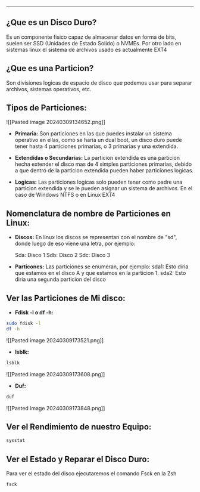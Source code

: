 
---
## ¿Que es un Disco Duro?
Es un componente fisico capaz de almacenar datos en forma de bits, suelen ser SSD (Unidades de Estado Solido) o NVMEs. Por otro lado en sistemas linux el sistema de archivos usado es actualmente EXT4

## ¿Que es una Particion?
Son divisiones logicas de espacio de disco que podemos usar para separar archivos, sistemas operativos, etc.

## Tipos de Particiones:

![[Pasted image 20240309134652.png]]
- **Primaria:**
	 Son particiones en las que puedes instalar un sistema operativo en ellas, como se haria un dual boot, un disco duro puede tener hasta 4 particiones primarias, o 3 primarias y una extendida. 
	 
- **Extendidas o Secundarias:**
	 La particion extendida es una particion hecha extender el disco mas de 4 simples particiones primarias, debido a que dentro de la particion  extendida pueden haber particiones logicas.
	 
- **Logicas:**
	 Las particiones logicas solo pueden tener como padre una particion extendida y se le pueden asignar un sistema de archivos. En el caso de Windows NTFS o en Linux EXT4
	 


## Nomenclatura de nombre de Particiones en Linux:

- **Discos:**
	 En linux los discos se representan con el nombre de "sd", donde luego de eso viene una letra, por ejemplo:
	 
	 Sda:    Disco 1
	 Sdb:    Disco 2
	 Sdc:    Disco 3 
	 
- **Particones:**
	 Las particiones se enumeran, por ejemplo:
	 sda1:     Esto diria que estamos en el disco A y que estamos en la particion 1.
	 sda2:     Esto diria una segunda particion del disco 


## Ver las Particiones de Mi disco:

- **Fdisk -l o df -h:**
```bash
sudo fdisk -l
df -h
```

![[Pasted image 20240309173521.png]]

- **lsblk:**
```bash
lsblk
```

![[Pasted image 20240309173608.png]]

- **Duf:**

```bash
duf
```

![[Pasted image 20240309173848.png]]

## Ver el Rendimiento de nuestro Equipo:

```bash
sysstat
```

## Ver el Estado y Reparar el Disco Duro:
Para ver el estado del disco ejecutaremos el comando Fsck en la Zsh
```bash
fsck
```






